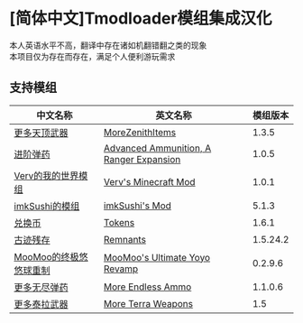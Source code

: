 # [简体中文]Tmodloader模组集成汉化
本人英语水平不高，翻译中存在诸如机翻错翻之类的现象<br>
本项目仅为存在而存在，满足个人便利游玩需求
## 支持模组
|中文名称|英文名称|模组版本|
|-------|-------|-------|
|[更多天顶武器](https://steamcommunity.com/sharedfiles/filedetails/?id=2621278406&searchtext=morezenithitem)|[MoreZenithItems](https://steamcommunity.com/sharedfiles/filedetails/?id=2621278406&searchtext=morezenithitem)|1.3.5|
|[进阶弹药](https://steamcommunity.com/sharedfiles/filedetails/?id=2567903865&searchtext=advanced+amm)|[Advanced Ammunition, A Ranger Expansion](https://steamcommunity.com/sharedfiles/filedetails/?id=2567903865&searchtext=advanced+amm)|1.0.5|
|[Verv的我的世界模组](https://steamcommunity.com/sharedfiles/filedetails/?id=3278101144&searchtext=verv)|[Verv's Minecraft Mod](https://steamcommunity.com/sharedfiles/filedetails/?id=3278101144&searchtext=verv)|1.0.1|
|[imkSushi的模组](https://steamcommunity.com/sharedfiles/filedetails/?id=2828041071&searchtext=IMKSUSHI)|[imkSushi's Mod](https://steamcommunity.com/sharedfiles/filedetails/?id=2828041071&searchtext=IMKSUSHI)|5.1.3|
|[兑换币](https://steamcommunity.com/sharedfiles/filedetails/?id=2789445751&searchtext=IMKSUSHI)|[Tokens](https://steamcommunity.com/sharedfiles/filedetails/?id=2789445751&searchtext=IMKSUSHI)|1.6.1|
|[古迹残存](https://steamcommunity.com/sharedfiles/filedetails/?id=2861542679&searchtext=remnant)|[Remnants](https://steamcommunity.com/sharedfiles/filedetails/?id=2861542679&searchtext=remnant)|1.5.24.2|
|[MooMoo的终极悠悠球重制](https://steamcommunity.com/sharedfiles/filedetails/?id=2977808495&searchtext=moomoo)|[MooMoo's Ultimate Yoyo Revamp](https://steamcommunity.com/sharedfiles/filedetails/?id=2977808495&searchtext=moomoo)|0.2.9.6|
|[更多无尽弹药](https://steamcommunity.com/sharedfiles/filedetails/?id=2566353646&searchtext=more+ammo)|[More Endless Ammo](https://steamcommunity.com/sharedfiles/filedetails/?id=2566353646&searchtext=more+ammo)|1.1.0.6|
|[更多泰拉武器](https://steamcommunity.com/sharedfiles/filedetails/?id=2620863596&searchtext=more+terra)|[More Terra Weapons](https://steamcommunity.com/sharedfiles/filedetails/?id=2620863596&searchtext=more+terra)|1.5|
